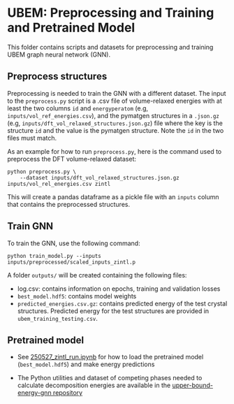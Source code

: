 # UBEM: Preprocessing and Training and Pretrained Model

This folder contains scripts and datasets for preprocessing and training UBEM graph neural network (GNN). 

## Preprocess structures
Preprocessing is needed to train the GNN with a different dataset. The input to the `preprocess.py` script is a .csv file of volume-relaxed energies with at least the two columns `id` and `energyperatom` (e.g, `inputs/vol_ref_energies.csv`), and the pymatgen structures in a `.json.gz` (e.g, `inputs/dft_vol_relaxed_structures.json.gz`) file where the key is the structure `id` and the value is the pymatgen structure. Note the `id` in the two files must match.

As an example for how to run `preprocess.py`, here is the command used to preprocess the DFT volume-relaxed dataset:

```
python preprocess.py \
    --dataset inputs/dft_vol_relaxed_structures.json.gz inputs/vol_rel_energies.csv zintl
```

This will create a pandas dataframe as a pickle file with an `inputs` column that contains the preprocessed structures.

## Train GNN
To train the GNN, use the following command:

```
python train_model.py --inputs inputs/preprocessed/scaled_inputs_zintl.p
```

A folder `outputs/` will be created containing the following files:
   - log.csv: contains information on epochs, training and validation losses
   - `best_model.hdf5`: contains model weights
   - `predicted_energies.csv.gz`: contains predicted energy of the test crystal structures. Predicted energy for the test structures are provided in `ubem_training_testing.csv`.

## Pretrained model
- See [250527_zintl_run.ipynb](https://github.com/Rinkumoni119/Zintl_search_UBEM/blob/main/notebooks/250527_zintl_run.ipynb) for how to load the pretrained model (`best_model.hdf5`) and make energy predictions

- The Python utilities and dataset of competing phases needed to calculate decomposition energies are available in the [upper-bound-energy-gnn repository](https://github.com/jlaw9/upper-bound-energy-gnn/)
